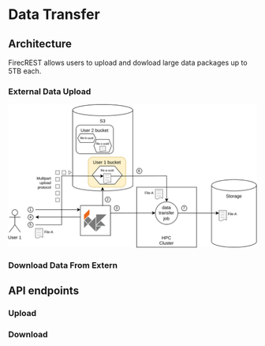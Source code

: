 # Data Transfer

## Architecture
FirecREST allows users to upload and dowload large data packages up to 5TB each. 

### External Data Upload

![external storage upload](docs/assets/img/external_storage_upload.svg)

### Download Data From Extern

## API endpoints

### Upload

### Download

